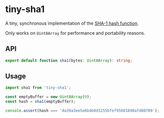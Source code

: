 # tiny-sha1

A tiny, synchronous implementation of the [SHA-1 hash function](https://en.wikipedia.org/wiki/SHA-1).

Only works on `Uint8Array` for performance and portability reasons.


## API

```typescript
export default function sha1(bytes: Uint8Array): string;
```


## Usage

```javascript
import sha1 from 'tiny-sha1';

const emptyBuffer = new Uint8Array(0);
const hash = sha1(emptyBuffer);

console.assert(hash === 'da39a3ee5e6b4b0d3255bfef95601890afd80709');
```

